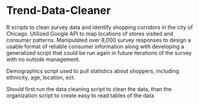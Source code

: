 # Trend-Data-Cleaner
R scripts to clean survey data and identify shopping corridors in the city of Chicago. Utilized Google API to map locations of stores visited and consumer patterns. Manipulated over 8,000 survey responses to design a usable format of reliable consumer information along with developing a generalized script that could be run again in future iterations of the survey with no outside management.

Demographics script used to pull statistics about shoppers, including ethnicity, age, location, ect.

Should first run the data cleaning script to clean the data, than the organization script to create easy to read tables of the data
